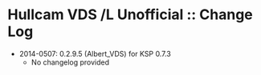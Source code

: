 # Hullcam VDS /L Unofficial :: Change Log

* 2014-0507: 0.2.9.5 (Albert_VDS) for KSP 0.7.3
	+ No changelog provided

